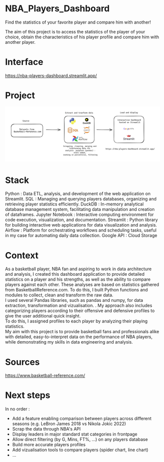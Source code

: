 # NBA_Players_Dashboard
Find the statistics of your favorite player and compare him with another!

The aim of this project is to access the statistics of the player of your choice, obtain the characteristics of his player profile and compare him with another player.

# Interface
https://nba-players-dashboard.streamlit.app/

# Project
![alt text](docs/schema_project.png)

# Stack

Python : Data ETL, analysis, and development of the web application on Streamlit.
SQL : Managing and querying players databases, organizing and retrieving player statistics efficiently.
DuckDB : In-memory analytical database management system, facilitating data manipulation and creation of dataframes.
Jupyter Notebook : Interactive computing environment for code execution, visualization, and documentation.
Streamlit : Python library for building interactive web applications for data visualization and analysis.
Airflow : Platform for orchestrating workflows and scheduling tasks, useful in my case for automating daily data collection.
Google API : Cloud Storage

# Context
As a basketball player, NBA fan and aspiring to work in data architecture and analysis, I created this dashboard application to provide detailed statistics on a player and his strengths, as well as the ability to compare players against each other.
These analyses are based on statistics gathered from BasketballReference.com.
To do this, I built Python functions and modules to collect, clean and transform the raw data.  
I used several Pandas libraries, such as pandas and numpy, for data extraction, transformation and vizualisation. .
My approach also includes categorizing players according to their offensive and defensive profiles to give the user additional quick insight.  
To do this, I assigned profiles to each player by analyzing their playing statistics.  
My aim with this project is to provide basketball fans and professionals alike with detailed, easy-to-interpret data on the performance of NBA players, while demonstrating my skills in data engineering and analysis.

# Sources
https://www.basketball-reference.com/

# Next steps
In no order :
- Add a feature enabling comparison between players across different seasons (e.g. LeBron James 2018 vs Nikola Jokic 2022)
- Scrap the data through NBA's API
- Display leaders in major standard stat categories in frontpage
- Allow direct filtering (by G, Mins, FT%, ...) on any players database
- Build more accurate players profiles
- Add vizualisation tools to compare players (spider chart, line chart)
- ...
